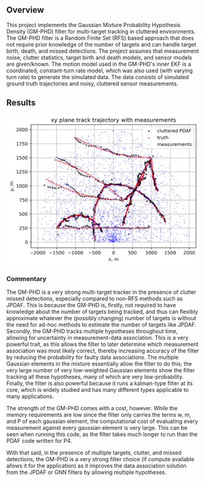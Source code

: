 ## Overview
This project implements the Gaussian Mixture Probability Hypothesis Density (GM-PHD) filter for multi-target tracking in cluttered environments. The GM-PHD filter is a Random Finite Set (RFS) based approach that does not require prior knowledge of the number of targets and can handle target birth, death, and missed detections. The project assumes that measurement noise, clutter statistics, target birth and death models, and sensor models are given/known. The motion model used in the GM-PHD's inner EKF is a coordinated, constant-turn rate model, which was also used (with varying turn rate) to generate the simulated data. The data consists of simulated ground truth trajectories and noisy, cluttered sensor measurements. 

## Results

![xy_trajectory](plots/xy_trajectory_with_measurements.png)

### Commentary
The GM-PHD is a very strong multi-target tracker in the presence of clutter missed detections, especially compared to non-RFS methods such as JPDAF. This is because the GM-PHD is, firstly, not required to have knowledge about the number of targets being tracked, and thus can flexibly approximate whatever the (possibly changing) number of targets is without the need for ad-hoc methods to estimate the number of targets like JPDAF. Secondly, the GM-PHD tracks multiple hypotheses throughout time, allowing for uncertainty in measurement-data association. This is a very powerful trait, as this allows the filter to later determine which measurement association was most likely correct, thereby increasing accuracy of the filter by reducing the probability for faulty data associations. The multiple Gaussian elements in the mixture essentially allow the filter to do this; the very large number of very low-weighted Gaussian elements show the filter tracking all these hypotheses, many of which are very low-probability. Finally, the filter is also powerful because it runs a kalman-type filter at its core, which is widely studied and has many different types applicable to many applications. 

The strength of the GM-PHD comes with a cost, however. While the memory requirements are low since the filter only carries the terms w, m, and P of each gaussian element, the computational cost of evaluating every measurement against every gaussian element is very large. This can be seen when running this code, as the filter takes much longer to run than the PDAF code written for P4. 

With that said, in the presence of multiple targets, clutter, and missed detections, the GM-PHD is a very strong filter choice (if compute available allows it for the application) as it improves the data association solution from the JPDAF or GNN filters by allowing multiple hypotheses. 
